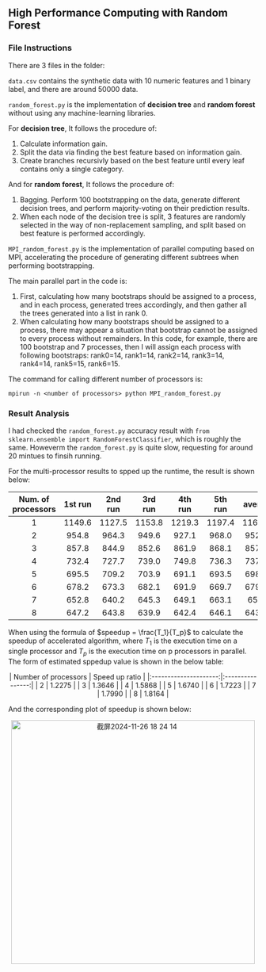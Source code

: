 ## High Performance Computing with Random Forest

### File Instructions

There are 3 files in the folder:

`data.csv` contains the synthetic data with 10 numeric features and 1 binary label, and there are around 50000 data.

`random_forest.py` is the implementation of **decision tree** and **random forest** without using any machine-learning libraries. 
  
  For **decision tree**, It follows the procedure of: 
    
  1) Calculate information gain. 
  2) Split the data via finding the best feature based on information gain. 
  3) Create branches recursivly based on the best feature until every leaf contains only a single category. 
    
  And for **random forest**, It follows the procedure of: 
  
  1) Bagging. Perform 100 bootstrapping on the data, generate different decision trees, and perform majority-voting on their prediction results. 
  2) When each node of the decision tree is split, 3 features are randomly selected in the way of non-replacement sampling, and split based on best feature is performed accordingly.

`MPI_random_forest.py` is the implementation of parallel computing based on MPI, accelerating the procedure of generating different subtrees when performing bootstrapping.

  The main parallel part in the code is:

  1) First, calculating how many bootstraps should be assigned to a process, and in each process, generated trees accordingly, and then gather all the trees generated into a list in rank 0.
  2) When calculating how many bootstraps should be assigned to a process, there may appear a situation that bootstrap cannot be assigned to every process without remainders. In this code, for example, there are 100 bootstrap and 7 processes, then I will assign each process with following bootstraps: rank0=14, rank1=14, rank2=14, rank3=14, rank4=14, rank5=15, rank6=15.

  The command for calling different number of processors is:

    mpirun -n <number of processors> python MPI_random_forest.py

### Result Analysis

I had checked the `random_forest.py` accuracy result with `from sklearn.ensemble import RandomForestClassifier`, which is roughly the same. Howeverm the `random_forest.py` is quite slow, requesting for around 20 mintues to finsih running.

For the multi-processor results to spped up the runtime, the result is shown below:

<div align="center">

| Num. of processors | 1st run | 2nd run | 3rd run | 4th run | 5th run | average |
|:------------------:|:-------:|:-------:|:-------:|:-------:|:-------:|:-------:|
| 1 | 1149.6 | 1127.5 | 1153.8 | 1219.3 | 1197.4 | 1169.52 |
| 2 | 954.8 | 964.3 | 949.6 | 927.1 | 968.0 | 952.76 |
| 3 | 857.8 | 844.9 | 852.6 | 861.9 | 868.1 | 857.06 |
| 4 | 732.4 | 727.7 | 739.0 | 749.8 | 736.3 | 737.04 |
| 5 | 695.5 | 709.2 | 703.9 | 691.1 | 693.5 | 698.64 |
| 6 | 678.2 | 673.3 | 682.1 | 691.9 | 669.7 | 679.04 |
| 7 | 652.8 | 640.2 | 645.3 | 649.1 | 663.1 | 650.1 |
| 8 | 647.2 | 643.8 | 639.9 | 642.4 | 646.1 | 643.88 |

</div>

When using the formula of $speedup = \frac{T_1}{T_p}$ to calculate the speedup of accelerated algorithm, where $T_1$ is the execution time on a single processor and $T_p$ is the execution time on p processors in parallel. The form of estimated sppedup value is shown in the below table:

<div align='center'>
| Number of processors | Speed up ratio |
|:---------------------:|:----------------:|
| 2 | 1.2275 |
| 3 | 1.3646 |
| 4 | 1.5868 |
| 5 | 1.6740 |
| 6 | 1.7223 |
| 7 | 1.7990 |
| 8 | 1.8164 |
</div>

And the corresponding plot of speedup is shown below:

<div align='center'>
  <img width="492" alt="截屏2024-11-26 18 24 14" src="https://github.com/user-attachments/assets/d5fe0028-7071-4158-a9da-1dbde3892122">
</div>
